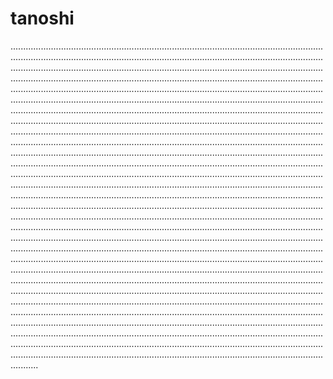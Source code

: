 # tanoshi
...................................................................................................................................................................................................................................................................................................................................................................................................................................................................................................................................................................................................................................................................................................................................................................................................................................................................................................................................................................................................................................................................................................................................................................................................................................................................................................................................................................................................................................................................................................................................................................................................................................................................................................................................................................................................................................................................................................................................................................................................................................................................................................................................................................................................................................................................................................................................................................................................................................................................................................................................................................................................................................................................................................................................................................................................................................................................................................................................................................................................................................................................................................................................................................................................................................................................................................................................................................................................................................................................................................................................................................................................................................................................................................................................................................................................................................................................................